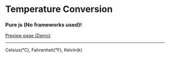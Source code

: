 # Temperature Conversion 
### Pure js (No frameworks used)! <br>
[Preview page (Demo)](https://baselakasha.github.io/Temperature_conversion/) <br>
<hr>
Celsius(°C), Fahrenheit(°F), Kelvin(k) <br>
